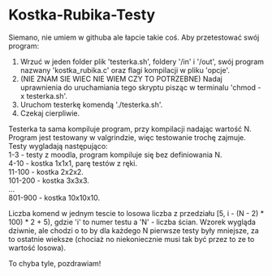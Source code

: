 # Kostka-Rubika-Testy
Siemano, nie umiem w githuba ale łapcie takie coś.
Aby przetestować swój program:
1. Wrzuć w jeden folder plik 'testerka.sh', foldery '/in' i '/out', swój program nazwany 'kostka_rubika.c' oraz flagi kompilacji w pliku 'opcje'.
2. (NIE ZNAM SIE WIEC NIE WIEM CZY TO POTRZEBNE) Nadaj uprawnienia do uruchamiania tego skryptu pisząc w terminalu 'chmod -x testerka.sh'.
3. Uruchom testerkę komendą './testerka.sh'.
4. Czekaj cierpliwie.

Testerka ta sama kompiluje program, przy kompilacji nadając wartość N. Program jest testowany w valgrindzie, więc testowanie trochę zajmuje.  
Testy wygladają następująco:  
1-3 - testy z moodla, program kompiluje się bez definiowania N.  
4-10 - kostka 1x1x1, parę testów z ręki.  
11-100 - kostka 2x2x2.  
101-200 - kostka 3x3x3.  
...  
801-900 - kostka 10x10x10.  

Liczba komend w jednym tescie to losowa liczba z przedziału [5, i - (N - 2) * 100) * 2 + 5), gdzie 'i' to numer testu a 'N' - liczba ścian.
Wzorek wygląda dziwnie, ale chodzi o to by dla każdego N pierwsze testy były mniejsze, za to ostatnie wieksze (chociaż no niekoniecznie musi tak być przez to ze to wartość losowa).

To chyba tyle, pozdrawiam!
